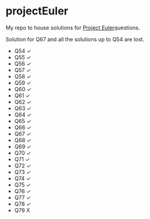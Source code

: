 # projectEuler
My repo to house solutions for [Project Euler](https://projecteuler.net/)questions.

Solution for Q67 and all the solutions up to Q54 are lost.

* Q54 ✓
* Q55 ✓
* Q56 ✓
* Q57 ✓
* Q58 ✓
* Q59 ✓
* Q60 ✓
* Q61 ✓
* Q62 ✓
* Q63 ✓
* Q64 ✓
* Q65 ✓
* Q66 ✓
* Q67 ✓
* Q68 ✓
* Q69 ✓
* Q70 ✓
* Q71 ✓
* Q72 ✓
* Q73 ✓
* Q74 ✓
* Q75 ✓
* Q76 ✓
* Q77 ✓
* Q78 ✓
* Q79 X